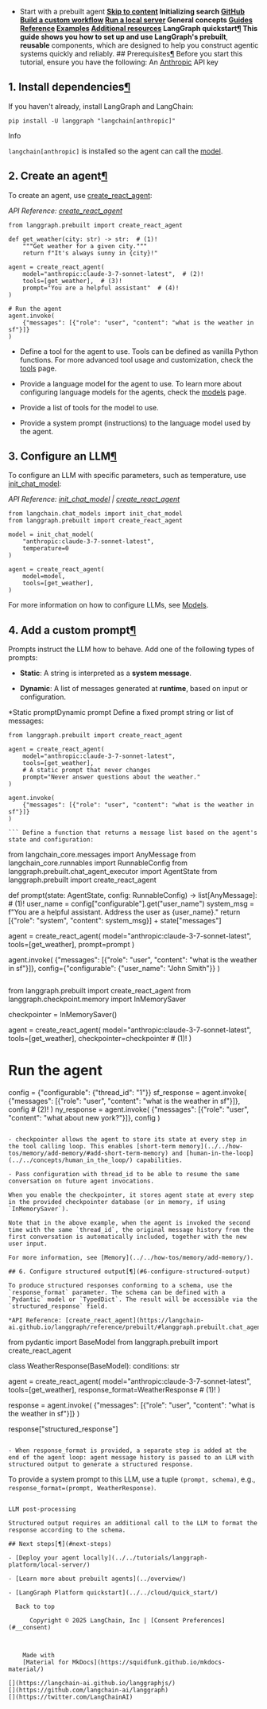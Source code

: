 - Start with a prebuilt agent **[Skip to content](#langgraph-quickstart) Initializing search [GitHub](https://github.com/langchain-ai/langgraph) [Build a custom workflow](../../concepts/why-langgraph/) [Run a local server](../../tutorials/langgraph-platform/local-server/) General concepts [Guides](../../guides/) [Reference](../../reference/) [Examples](../../examples/) [Additional resources](../../additional-resources/) [](https://github.com/langchain-ai/langgraph/edit/main/docs/docs/agents/agents.md) LangGraph quickstart[¶](#langgraph-quickstart) This guide shows you how to set up and use LangGraph's prebuilt**, **reusable** components, which are designed to help you construct agentic systems quickly and reliably. ## Prerequisites[¶](#prerequisites) Before you start this tutorial, ensure you have the following: An [Anthropic](https://console.anthropic.com/settings/keys) API key

## 1. Install dependencies[¶](#1-install-dependencies)

If you haven't already, install LangGraph and LangChain:

```
pip install -U langgraph "langchain[anthropic]"

```

Info

`langchain[anthropic]` is installed so the agent can call the [model](https://python.langchain.com/docs/integrations/chat/).

## 2. Create an agent[¶](#2-create-an-agent)

To create an agent, use [create_react_agent](https://langchain-ai.github.io/langgraph/reference/prebuilt/#langgraph.prebuilt.chat_agent_executor.create_react_agent):

*API Reference: [create_react_agent](https://langchain-ai.github.io/langgraph/reference/prebuilt/#langgraph.prebuilt.chat_agent_executor.create_react_agent)*

```
from langgraph.prebuilt import create_react_agent

def get_weather(city: str) -> str:  # (1)!
    """Get weather for a given city."""
    return f"It's always sunny in {city}!"

agent = create_react_agent(
    model="anthropic:claude-3-7-sonnet-latest",  # (2)!
    tools=[get_weather],  # (3)!
    prompt="You are a helpful assistant"  # (4)!
)

# Run the agent
agent.invoke(
    {"messages": [{"role": "user", "content": "what is the weather in sf"}]}
)

```

- Define a tool for the agent to use. Tools can be defined as vanilla Python functions. For more advanced tool usage and customization, check the [tools](../../how-tos/tool-calling/) page.

- Provide a language model for the agent to use. To learn more about configuring language models for the agents, check the [models](../models/) page.

- Provide a list of tools for the model to use.

- Provide a system prompt (instructions) to the language model used by the agent.

## 3. Configure an LLM[¶](#3-configure-an-llm)

To configure an LLM with specific parameters, such as temperature, use [init_chat_model](https://python.langchain.com/api_reference/langchain/chat_models/langchain.chat_models.base.init_chat_model.html):

*API Reference: [init_chat_model](https://python.langchain.com/api_reference/langchain/chat_models/langchain.chat_models.base.init_chat_model.html) | [create_react_agent](https://langchain-ai.github.io/langgraph/reference/prebuilt/#langgraph.prebuilt.chat_agent_executor.create_react_agent)*

```
from langchain.chat_models import init_chat_model
from langgraph.prebuilt import create_react_agent

model = init_chat_model(
    "anthropic:claude-3-7-sonnet-latest",
    temperature=0
)

agent = create_react_agent(
    model=model,
    tools=[get_weather],
)

```

For more information on how to configure LLMs, see [Models](../models/).

## 4. Add a custom prompt[¶](#4-add-a-custom-prompt)

Prompts instruct the LLM how to behave. Add one of the following types of prompts:

- **Static**: A string is interpreted as a **system message**.

- **Dynamic**: A list of messages generated at **runtime**, based on input or configuration.

*Static promptDynamic prompt Define a fixed prompt string or list of messages:

```
from langgraph.prebuilt import create_react_agent

agent = create_react_agent(
    model="anthropic:claude-3-7-sonnet-latest",
    tools=[get_weather],
    # A static prompt that never changes
    prompt="Never answer questions about the weather."
)

agent.invoke(
    {"messages": [{"role": "user", "content": "what is the weather in sf"}]}
)

``` Define a function that returns a message list based on the agent's state and configuration:

```
from langchain_core.messages import AnyMessage
from langchain_core.runnables import RunnableConfig
from langgraph.prebuilt.chat_agent_executor import AgentState
from langgraph.prebuilt import create_react_agent

def prompt(state: AgentState, config: RunnableConfig) -> list[AnyMessage]:  # (1)!
    user_name = config["configurable"].get("user_name")
    system_msg = f"You are a helpful assistant. Address the user as {user_name}."
    return [{"role": "system", "content": system_msg}] + state["messages"]

agent = create_react_agent(
    model="anthropic:claude-3-7-sonnet-latest",
    tools=[get_weather],
    prompt=prompt
)

agent.invoke(
    {"messages": [{"role": "user", "content": "what is the weather in sf"}]},
    config={"configurable": {"user_name": "John Smith"}}
)

``` Dynamic prompts allow including non-message [context](../context/) when constructing an input to the LLM, such as: Information passed at runtime, like a user_id or API credentials (using config). Internal agent state updated during a multi-step reasoning process (using state). Dynamic prompts can be defined as functions that take state and config and return a list of messages to send to the LLM. For more information, see [Context](../context/). 5. Add memory[¶](#5-add-memory) To allow multi-turn conversations with an agent, you need to enable [persistence](../../concepts/persistence/) by providing a checkpointer when creating an agent. At runtime, you need to provide a config containing thread_id — a unique identifier for the conversation (session): API Reference: [create_react_agent](https://langchain-ai.github.io/langgraph/reference/prebuilt/#langgraph.prebuilt.chat_agent_executor.create_react_agent) | [InMemorySaver](https://langchain-ai.github.io/langgraph/reference/checkpoints/#langgraph.checkpoint.memory.InMemorySaver)*

```
from langgraph.prebuilt import create_react_agent
from langgraph.checkpoint.memory import InMemorySaver

checkpointer = InMemorySaver()

agent = create_react_agent(
    model="anthropic:claude-3-7-sonnet-latest",
    tools=[get_weather],
    checkpointer=checkpointer  # (1)!
)

# Run the agent
config = {"configurable": {"thread_id": "1"}}
sf_response = agent.invoke(
    {"messages": [{"role": "user", "content": "what is the weather in sf"}]},
    config  # (2)!
)
ny_response = agent.invoke(
    {"messages": [{"role": "user", "content": "what about new york?"}]},
    config
)

```

- checkpointer allows the agent to store its state at every step in the tool calling loop. This enables [short-term memory](../../how-tos/memory/add-memory/#add-short-term-memory) and [human-in-the-loop](../../concepts/human_in_the_loop/) capabilities.

- Pass configuration with thread_id to be able to resume the same conversation on future agent invocations.

When you enable the checkpointer, it stores agent state at every step in the provided checkpointer database (or in memory, if using `InMemorySaver`).

Note that in the above example, when the agent is invoked the second time with the same `thread_id`, the original message history from the first conversation is automatically included, together with the new user input.

For more information, see [Memory](../../how-tos/memory/add-memory/).

## 6. Configure structured output[¶](#6-configure-structured-output)

To produce structured responses conforming to a schema, use the `response_format` parameter. The schema can be defined with a `Pydantic` model or `TypedDict`. The result will be accessible via the `structured_response` field.

*API Reference: [create_react_agent](https://langchain-ai.github.io/langgraph/reference/prebuilt/#langgraph.prebuilt.chat_agent_executor.create_react_agent)*

```
from pydantic import BaseModel
from langgraph.prebuilt import create_react_agent

class WeatherResponse(BaseModel):
    conditions: str

agent = create_react_agent(
    model="anthropic:claude-3-7-sonnet-latest",
    tools=[get_weather],
    response_format=WeatherResponse  # (1)!
)

response = agent.invoke(
    {"messages": [{"role": "user", "content": "what is the weather in sf"}]}
)

response["structured_response"]

```

- When response_format is provided, a separate step is added at the end of the agent loop: agent message history is passed to an LLM with structured output to generate a structured response.

```
To provide a system prompt to this LLM, use a tuple `(prompt, schema)`, e.g., `response_format=(prompt, WeatherResponse)`.

```

LLM post-processing

Structured output requires an additional call to the LLM to format the response according to the schema.

## Next steps[¶](#next-steps)

- [Deploy your agent locally](../../tutorials/langgraph-platform/local-server/)

- [Learn more about prebuilt agents](../overview/)

- [LangGraph Platform quickstart](../../cloud/quick_start/)

  Back to top

      Copyright © 2025 LangChain, Inc | [Consent Preferences](#__consent)



    Made with
    [Material for MkDocs](https://squidfunk.github.io/mkdocs-material/)

[](https://langchain-ai.github.io/langgraphjs/)
[](https://github.com/langchain-ai/langgraph)
[](https://twitter.com/LangChainAI)